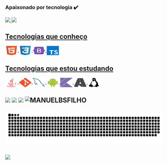 
### Apaixonado por tecnologia ✔️ 


 <div>
  <a href="https://github.com/manuelbsfilho">
  <img height="180em" src="https://github-readme-stats.vercel.app/api?username=manuelbsfilho&show_icons=true&theme=Showing icons&include_all_commits=true&count_private=true"/>
  <img height="180em" src="https://github-readme-stats.vercel.app/api/top-langs/?username=manuelbsfilho&layout=compact&langs_count=7&theme=Showing icons"/>
</div>
  
##  Tecnologias que conheço  
  <img align="center" alt="Rafa-HTML" height="30" width="40" src="https://raw.githubusercontent.com/devicons/devicon/master/icons/html5/html5-original.svg">
  <img align="center" alt="Rafa-CSS" height="30" width="40" src="https://raw.githubusercontent.com/devicons/devicon/master/icons/css3/css3-original.svg">
  <img align="center" alt="Carlim-bootstrap" height="30" width="40" src="https://raw.githubusercontent.com/devicons/devicon/master/icons/bootstrap/bootstrap-plain.svg">  
  <img align="center" alt="Carlim-typescript" height="30" width="40" src="https://raw.githubusercontent.com/devicons/devicon/master/icons/typescript/typescript-plain.svg"> 
 
 ##  Tecnologias que estou estudando  
  <img align="center" alt="Carlim-java" height="30" width="40" src="https://raw.githubusercontent.com/devicons/devicon/master/icons/java/java-plain.svg">
  <img align="center" alt="Carlim-git" height="30" width="40" src="https://raw.githubusercontent.com/devicons/devicon/master/icons/git/git-plain.svg">
  <img align="center" alt="Carlim-MySQL" height="30" width="40" src="https://raw.githubusercontent.com/devicons/devicon/master/icons/mysql/mysql-plain.svg">
  <img align="center" alt="Carlim-android" height="30" width="40" src="https://raw.githubusercontent.com/devicons/devicon/master/icons/android/android-plain.svg">
  <img align="center" alt="Carlim-kotlin" height="30" width="40" src="https://raw.githubusercontent.com/devicons/devicon/master/icons/kotlin/kotlin-plain.svg">  
  <img align="center" alt="Carlim-azure" height="30" width="40" src="https://raw.githubusercontent.com/devicons/devicon/master/icons/azure/azure-plain.svg">
  <img align="center" alt="Carlim-linux" height="30" width="40" src="https://raw.githubusercontent.com/devicons/devicon/master/icons/linux/linux-plain.svg"> 

 <h2
 <a href = "mailto:mbsfilho.engenharia@gmail.com"><img src="https://img.shields.io/badge/-Gmail-%23333?style=for-the-badge&logo=gmail&logoColor=white" target="_blank"></a>
 <a href="https://linkedin.com/in/manuel-borges-b826a727/" target="_blank"><img src="https://img.shields.io/badge/-LinkedIn-%230077B5?style=for-the-badge&logo=linkedin&logoColor=white" target="_blank"></a> 
<a href = "https://api.whatsapp.com/send?phone=5571996521211&text=Como%20vai%3F"><img src="https://img.shields.io/badge/WhatsApp-25D366?style=for-the-badge&logo=whatsapp&logoColor=white" target="_blank"></a>
<img height="30" src="https://komarev.com/ghpvc/?username=MANUELBSFILHO&color=blue" alt="MANUELBSFILHO"/>

 
![Snake animation](https://github.com/manuelbsfilho/manuelbsfilho/blob/output/github-contribution-grid-snake.svg)
 
 <p align = "justify">
  <img src = "https://github-readme-streak-stats.herokuapp.com?user=manuelbsfilho&theme=radical&hide_border=falso" width = 400>
</p>
 
</div>
